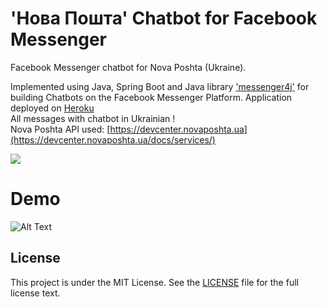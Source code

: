 # 'Нова Пошта' Chatbot for Facebook Messenger

Facebook Messenger chatbot for Nova Poshta (Ukraine).

Implemented using Java, Spring Boot and Java library
 ['messenger4j'](https://github.com/messenger4j/messenger4j)
  for building Chatbots on the Facebook Messenger Platform. Application deployed on [Heroku](https://dashboard.heroku.com/)
<br/> All messages with chatbot in Ukrainian !
<br/> Nova Poshta API used: [https://devcenter.novaposhta.ua](https://devcenter.novaposhta.ua/docs/services/)

![](https://imgur.com/6SPi3Ry)
# Demo 

![Alt Text](https://media.giphy.com/media/xT9IgtnxLs0IFUFsqI/giphy.gif)

## License

This project is under the MIT License. See the [LICENSE](https://github.com/roysez/facebook-chatbot/blob/master/LICENSE) file for the full license text.
